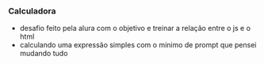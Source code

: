 ### Calculadora
* desafio feito pela alura com o objetivo e treinar a relação entre o js e o html
* calculando uma expressão simples com o minimo de prompt que pensei
mudando tudo 
